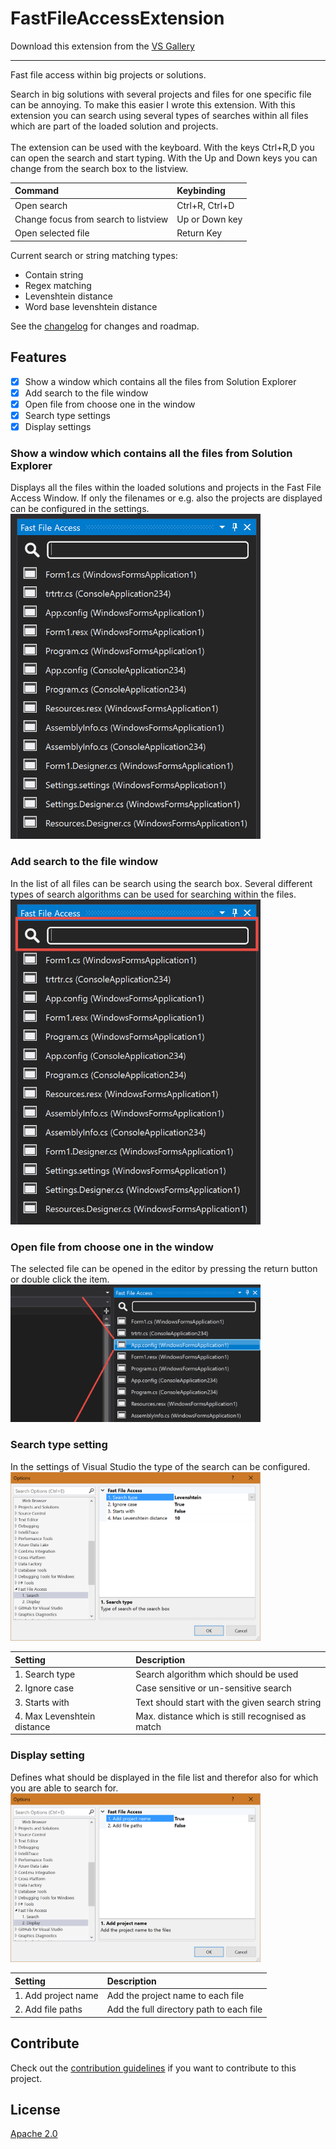 # FastFileAccessExtension

Download this extension from the [VS Gallery](https://visualstudiogallery.msdn.microsoft.com/e214ce6a-f47c-494a-b0a3-8e1adbd0dd5e)

---------------------------------------

Fast file access within big projects or solutions.

Search in big solutions with several projects and files for one specific file can be annoying.
To make this easier I wrote this extension. With this extension you can search using several 
types of searches within all files which are part of the loaded solution and projects.
<br/><br/>
The extension can be used with the keyboard. With the keys Ctrl+R,D you can open the search
and start typing. With the Up and Down keys you can change from the search box to the listview.
<br/>

| Command                              | Keybinding     |
|:------------------------------------ |:-------------- |
| Open search                          | Ctrl+R, Ctrl+D |
| Change focus from search to listview | Up or Down key |
| Open selected file                   | Return Key     |

Current search or string matching types:<br/>
- Contain string<br/>
- Regex matching<br/>
- Levenshtein distance<br/>
- Word base levenshtein distance

See the [changelog](CHANGELOG.md) for changes and roadmap.

## Features

- [x] Show a window which contains all the files from Solution Explorer
- [x] Add search to the file window
- [x] Open file from choose one in the window
- [x] Search type settings
- [x] Display settings

### Show a window which contains all the files from Solution Explorer
Displays all the files within the loaded solutions and projects in the 
Fast File Access Window. If only the filenames or e.g. also the projects
are displayed can be configured in the settings.<br/>
<img src="Images/FastFileAccessWindow.png" width="400" /><br/>

### Add search to the file window
In the list of all files can be search using the search box. Several different
types of search algorithms can be used for searching within the files.<br/>
<img src="Images/FastFileAccessWindowSearch.png" width="400" /><br/>

### Open file from choose one in the window
The selected file can be opened in the editor by pressing the return button or
double click the item.  <br/>
<img src="Images/FastFileAccessWindowOpen.png" width="400" /><br/>

### Search type setting
In the settings of Visual Studio the type of the search can be configured.<br/>
<img src="Images/SettingsSearchType.png" width="400" /><br/>

| Setting                     | Description                                      |
|:--------------------------- |:------------------------------------------------ |
| 1. Search type              | Search algorithm which should be used            |
| 2. Ignore case              | Case sensitive or un-sensitive search            |
| 3. Starts with              | Text should start with the given search string   |
| 4. Max Levenshtein distance | Max. distance which is still recognised as match |

### Display setting
Defines what should be displayed in the file list and therefor also for which
you are able to search for.<br/>
<img src="Images/SettingsDisplayType.png" width="400" /><br/>

| Setting             | Description                              |
|:------------------- |:---------------------------------------- |
| 1. Add project name | Add the project name to each file        |
| 2. Add file paths   | Add the full directory path to each file |

## Contribute
Check out the [contribution guidelines](CONTRIBUTING.md)
if you want to contribute to this project.

## License
[Apache 2.0](LICENSE)